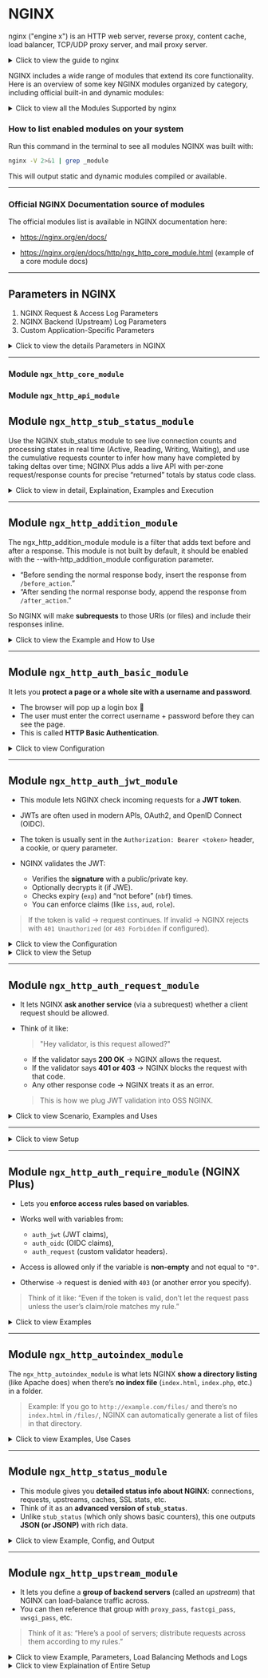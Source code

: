 # NGINX
nginx ("engine x") is an HTTP web server, reverse proxy, content cache, load balancer, TCP/UDP proxy server, and mail proxy server.

<details>
    <summary>Click to view the guide to nginx</summary>

# Beginner’s Guide to nginx

This guide provides a basic introduction to **nginx** and describes simple tasks that can be performed with it. It is assumed that nginx is already installed on the system. If it is not, see the [Installing nginx](https://nginx.org/en/docs/install.html) page.

This guide covers:

* Starting, stopping, and reloading nginx
* Understanding the configuration file’s structure
* Serving static content
* Configuring nginx as a proxy server
* Connecting nginx with a FastCGI application

---

## Master and Worker Processes

nginx has **one master process** and several **worker processes**.

* **Master process**:

  * Reads and evaluates configuration
  * Maintains worker processes

* **Worker processes**:

  * Handle actual request processing
  * Use an **event-based model** with OS-dependent mechanisms for efficiency

The number of worker processes is defined in the configuration file using the [`worker_processes`](https://nginx.org/en/docs/ngx_core_module.html#worker_processes) directive. This can either be a fixed number or automatically adjusted to the number of available CPU cores.

---

## Configuration File

The way nginx and its modules behave is determined by the **configuration file**.

* Default name: `nginx.conf`
* Common locations:

  * `/usr/local/nginx/conf`
  * `/etc/nginx`
  * `/usr/local/etc/nginx`

---

## Starting, Stopping, and Reloading Configuration

To start nginx, run the executable:

```bash
nginx
```

Once started, it can be controlled using the **-s** parameter:

```bash
nginx -s signal
```

### Supported signals:

* **stop** — fast shutdown
* **quit** — graceful shutdown
* **reload** — reload configuration
* **reopen** — reopen log files

For example, to gracefully stop nginx:

```bash
nginx -s quit
```

To reload configuration after changes:

```bash
nginx -s reload
```

### Sending signals using `kill`

You can also control nginx processes with standard Unix tools:

```bash
kill -s QUIT <master_process_id>
```

The **PID** of the master process is stored in:

* `/usr/local/nginx/logs/nginx.pid`
* `/var/run/nginx.pid`

To list running nginx processes:

```bash
ps -ax | grep nginx
```

For more, see [Controlling nginx](https://nginx.org/en/docs/control.html).

---

## Configuration File’s Structure

nginx consists of **modules** controlled by **directives**.

* **Simple directives**:

  * Name + parameters, end with `;`
* **Block directives**:

  * Same as simple directives, but with `{ ... }` containing additional instructions

Some block directives can contain other directives — these are called **contexts**. Examples:

* `events`
* `http`
* `server`
* `location`

Directives outside of any context belong to the **main context**.

* `events` and `http` → in main context
* `server` → in `http` context
* `location` → in `server` context

Anything after `#` is a **comment**.

---

## Serving Static Content

Serving static files (HTML, images, etc.) is a core function of nginx.

Example:

* `/data/www` → HTML files
* `/data/images` → image files

Create directories:

```bash
mkdir -p /data/www /data/images
echo "Hello from nginx" > /data/www/index.html
```

### Server configuration:

```nginx
server {
    location / {
        root /data/www;
    }

    location /images/ {
        root /data;
    }
}
```

* Requests starting with `/images/` → `/data/images`
* Other requests → `/data/www`

Example:

* `http://localhost/images/example.png` → `/data/images/example.png`
* `http://localhost/page.html` → `/data/www/page.html`

Apply changes:

```bash
nginx -s reload
```

Logs are in:

* `/usr/local/nginx/logs/access.log`
* `/usr/local/nginx/logs/error.log`
* or `/var/log/nginx`

---

## Setting Up a Simple Proxy Server

nginx can act as a **proxy server** — forwarding requests to other servers.

### Step 1: Define proxied server

```nginx
server {
    listen 8080;
    root /data/up1;

    location / {
    }
}
```

* Listens on port **8080**
* Serves files from `/data/up1`

### Step 2: Configure proxy server

```nginx
server {
    location / {
        proxy_pass http://localhost:8080;
    }

    location ~ \.(gif|jpg|png)$ {
        root /data/images;
    }
}
```

* Requests for `.gif`, `.jpg`, `.png` → served locally
* All other requests → forwarded to proxied server on `localhost:8080`

---

## Setting Up FastCGI Proxying

nginx can also pass requests to **FastCGI servers** (e.g., PHP).

### Example configuration:

```nginx
server {
    location / {
        fastcgi_pass  localhost:9000;
        fastcgi_param SCRIPT_FILENAME $document_root$fastcgi_script_name;
        fastcgi_param QUERY_STRING    $query_string;
    }

    location ~ \.(gif|jpg|png)$ {
        root /data/images;
    }
}
```

* Requests → FastCGI server on **localhost:9000**
* `SCRIPT_FILENAME` → determines script file
* `QUERY_STRING` → passes request parameters
* Static images (`gif/jpg/png`) → served locally

---
    
</details>

NGINX includes a wide range of modules that extend its core functionality. Here is an overview of some key NGINX modules organized by category, including official built-in and dynamic modules:

<details>
    <summary>Click to view all the Modules Supported by nginx</summary>

### Core NGINX HTTP Modules (examples)

| Module Name                   | Description                                      |
|------------------------------|------------------------------------------------|
| ngx_http_core_module         | Core HTTP module, essential for basic processing|
| ngx_http_log_module          | Handles logging of HTTP requests and responses  |
| ngx_http_stub_status_module  | Provides basic live status info for NGINX       |
| ngx_http_access_module       | Controls client access rules                      |
| ngx_http_auth_basic_module   | HTTP Basic Authentication support                |
| ngx_http_limit_conn_module   | Limits number of simultaneous connections        |
| ngx_http_limit_req_module    | Request rate limiting                             |
| ngx_http_rewrite_module      | Supports URL rewriting and redirects             |
| ngx_http_ssl_module          | SSL/TLS support for HTTP                          |
| ngx_http_gzip_module         | Gzip compression                                  |
| ngx_http_proxy_module        | Proxying HTTP requests to backend servers        |
| ngx_http_fastcgi_module      | FastCGI support for PHP and other apps           |
| ngx_http_geoip_module        | GeoIP-based IP location functions                 |
| ngx_http_headers_module      | Manipulates HTTP headers                          |

***

### Mail modules (SMTP, IMAP, POP3)

| Module Name                 | Description                                      |
|----------------------------|------------------------------------------------|
| ngx_mail_core_module       | Core mail streaming module                       |
| ngx_mail_ssl_module        | SSL/TLS support for mail protocols               |
| ngx_mail_auth_http_module  | HTTP-based mail authentication                    |
| ngx_mail_proxy_module      | Mail proxy functionality                          |

***

### Stream (TCP/UDP) Modules

| Module Name            | Description                                        |
|-----------------------|--------------------------------------------------|
| ngx_stream_core_module | Core stream module for TCP/UDP proxying           |
| ngx_stream_ssl_module  | SSL/TLS support in stream module                   |
| ngx_stream_limit_conn_module | Limits connections for stream                      |

***

### Popular Dynamic/Third-party Modules (examples)

| Module Name              | Description                                            |
|--------------------------|--------------------------------------------------------|
| ngx_http_lua_module      | Lua scripting inside NGINX                              |
| ngx_http_perl_module     | Perl scripting                                          |
| ngx_http_js_module       | JavaScript scripting (njs)                             |
| ngx_http_image_filter_module | Image processing                                        |
| ngx_http_geoip2_module   | IP Geolocation support using GeoIP2                    |
| ngx_http_brotli_filter_module | Brotli compression                                     |
| ngx_http_waf_module      | Web Application Firewall (security)                    |
| ngx_http_auth_jwt_module | JWT authentication                                     |
| ngx_http_vts_module      | Virtual host traffic status                             |
| ngx_http_redis_module    | Redis integration                                      |
| ngx_http_pagespeed_module| Google PageSpeed optimizations                          |

***

</details>

### How to list enabled modules on your system

Run this command in the terminal to see all modules NGINX was built with:

```bash
nginx -V 2>&1 | grep _module
```

This will output static and dynamic modules compiled or available.

***

### Official NGINX Documentation source of modules

The official modules list is available in NGINX documentation here:

- https://nginx.org/en/docs/

- https://nginx.org/en/docs/http/ngx_http_core_module.html (example of a core module docs)

***

## Parameters in NGINX
1. NGINX Request & Access Log Parameters
2. NGINX Backend (Upstream) Log Parameters
3. Custom Application-Specific Parameters

<details>
    <summary>Click to view the details Parameters in NGINX</summary>

### 1. **NGINX Request & Access Log Parameters**

These are **client-side and request-related values** directly handled by NGINX.
> What the client does + how NGINX sees it.

| Parameter                 | Explanation                                                            | Example Value                  |
| ------------------------- | ---------------------------------------------------------------------- | ------------------------------ |
| `$remote_addr`            | IP address of the client making the request                            | `192.168.1.1`                  |
| `$remote_user`            | Authenticated username if provided, else `-`                           | `john_doe` or `-`              |
| `$time_local`             | Local server time when request was received                            | `[12/Sep/2025:12:00:01 +0530]` |
| `$request`                | Full HTTP request line (method, URI, protocol)                         | `"GET /index.html HTTP/1.1"`   |
| `$request_method`         | HTTP method used                                                       | `GET`, `POST`                  |
| `$request_uri`            | Requested URI including query string                                   | `/api/v1/users?id=42`          |
| `$status`                 | HTTP response status code sent back to client                          | `200`, `404`                   |
| `$request_length`         | Size in bytes of the HTTP request from client                          | `564`                          |
| `$body_bytes_sent`        | Bytes sent in the response **body only** (not headers)                 | `1024`                         |
| `$bytes_sent`             | Total bytes sent (headers + body)                                      | `1120`                         |
| `$http_referer`           | Referrer URL showing where request came from                           | `"http://example.com/start"`   |
| `$http_user_agent`        | User agent string (browser, bot, CLI tool, etc.)                       | `"Mozilla/5.0..."`             |
| `$http_x_forwarded_for`   | Original client IP if behind a proxy/load balancer                     | `203.0.113.42`                 |
| `$server_name`            | Hostname of the NGINX server processing the request                    | `example.com`                  |
| `$scheme`                 | Protocol scheme used                                                   | `http` or `https`              |
| `$ssl_protocol`           | SSL/TLS version if HTTPS                                               | `TLSv1.3`                      |
| `$ssl_cipher`             | SSL cipher suite used for encryption                                   | `ECDHE-RSA-AES128-GCM-SHA256`  |
| `$request_time`           | Total time (seconds) NGINX took to process the request                 | `0.123`                        |
| `$request_id`             | Unique request identifier (helps with tracing requests across systems) | `abc123xyz`                    |
| `$sent_http_x_request_id` | Request ID passed back to client in `X-Request-Id` header              | `d4998d2e-...`                 |

---

## 2. **NGINX Backend (Upstream) Log Parameters**

> These capture how NGINX interacts with **backend servers** (API, app server, etc.).
> What happens when NGINX calls your backend

| Parameter                 | Explanation                                                         | Example Value         |
| ------------------------- | ------------------------------------------------------------------- | --------------------- |
| `$upstream_addr`          | Address of backend server handling request                          | `192.168.100.10:8000` |
| `$upstream_status`        | HTTP status returned by backend                                     | `200`, `502`          |
| `$upstream_response_time` | Time backend took to respond (seconds)                              | `0.053`               |
| `$upstream_connect_time`  | Time taken to open TCP connection to backend                        | `0.002`               |
| `$upstream_header_time`   | Time until first byte of headers received from backend              | `0.045`               |
| `$proxy_host`             | Hostname of the backend/proxy server                                | `api-backend1.local`  |
| `$proxy_port`             | Port used to connect to backend                                     | `8080`                |
| `$upstream_cache_status`  | Cache result when using NGINX cache (`HIT`, `MISS`, `BYPASS`, etc.) | `MISS`                |

---

### 3. **Custom Application-Specific Parameters**

These come from **headers set by your backend application** to measure internal timings (e.g., DB, analysis).
> What your backend reports back for deeper app insights.

| Parameter                      | Explanation                                             | Example Value |
| ------------------------------ | ------------------------------------------------------- | ------------- |
| `$upstream_http_db_read_time`  | Time backend spent **reading from DB**                  | `0.012`       |
| `$upstream_http_db_write_time` | Time backend spent **writing to DB**                    | `0.008`       |
| `$upstream_http_analysis_time` | Time backend spent on **business logic/analysis**       | `0.015`       |
| `$upstream_http_other_time`    | Time spent on **other backend tasks** not covered above | `0.010`       |

</details>

---
### Module `ngx_http_core_module`
### Module `ngx_http_api_module`

## Module `ngx_http_stub_status_module`

Use the NGINX stub_status module to see live connection counts and processing states in real time (Active, Reading, Writing, Waiting), and use the cumulative requests counter to infer how many have completed by taking deltas over time; NGINX Plus adds a live API with per‑zone request/response counts for precise “returned” totals by status code class.

<details>
    <summary>Click to view in detail, Explaination, Examples and Execution</summary>

### What to use
- Open source: stub_status exposes basic live metrics: Active connections, accepts, handled, requests, Reading, Writing, Waiting, plus embedded variables for these values.
- NGINX Plus: Live Activity Monitoring (dashboard and REST API) exposes detailed request and response counts, including responses by status class and per upstream/server zone, ideal for “how many returned” in real time.

### Key metrics explained
- Active connections: current live client connections, including idle keep‑alive (Waiting).
- Reading: connections where NGINX is reading the request header; Writing: connections where NGINX is sending the response; Waiting: idle keep‑alive connections awaiting a new request.
- requests (counter): total client requests since start; “returned” can be approximated as the increase in this counter over an interval minus any currently in‑flight requests, while NGINX Plus exposes explicit response counts by status class.

### Quick formulas
- In‑process now ≈ Reading + Writing, since these represent requests currently being received or responded to.
- Live connections now = Active connections, noting this includes Waiting (idle keep‑alive) as well as Reading and Writing.
- Completed/returned over interval $$ \Delta t $$ ≈ $$ \Delta\text{requests} $$, i.e., requests(t2) − requests(t1), with NGINX Plus offering direct response counters by class for precision.

### Stub_status parameters and variables
| Parameter/Variable | Explanation | Example |
|---|---|---|
| Active connections | Current number of live client connections, including Waiting (idle keep‑alive)  | 291  |
| accepts | Total number of accepted client connections since start (cumulative)  | 16630948  |
| handled | Total number of handled connections; typically equals accepts unless limits were hit  | 16630948  |
| requests | Total client requests processed since start (cumulative)  | 31070465  |
| Reading | Connections where NGINX is reading the request header (in‑flight)  | 6  |
| Writing | Connections where NGINX is writing the response (in‑flight)  | 179  |
| Waiting | Idle keep‑alive connections waiting for a request  | 106  |
| $connections_active | Embedded variable equal to “Active connections”  | 291  |
| $connections_reading | Embedded variable equal to “Reading”  | 6  |
| $connections_writing | Embedded variable equal to “Writing”  | 179  |
| $connections_waiting | Embedded variable equal to “Waiting”  | 106  |

### How to enable live view (open source)
- Add a protected location and enable stub_status, then reload NGINX, which exposes the counters above as a simple text page.
- A minimal example uses “location = /basic_status { stub_status; }”, producing output like “Active connections: 291 … Reading: 6 Writing: 179 Waiting: 106” for quick at‑a‑glance monitoring.

```nginx
location = /basic_status {
    stub_status;
    allow 127.0.0.1;  # restrict as needed
    deny all;
}
```

This produces the canonical stub_status output with Active/accepts/handled/requests/Reading/Writing/Waiting fields for live inspection and scraping by monitors that understand the format.

### How to get exact “returned” counts
- With stub_status, track “requests” as a counter and compute deltas per collection interval to approximate “requests returned,” subtracting in‑flight if needed using Reading + Writing for momentary in‑process counts.
- With NGINX Plus, use the REST API (for example, /api/<version>/http/server_zones and /api/<version>/connections) to obtain precise live request and response counters, including responses by status class, suitable for dashboards and SLOs.

### Live examples of using the **NGINX stub_status module** including configuration snippets and the output log format it produces.

### Example 1: Minimal stub_status configuration

```nginx
server {
    listen 80;
    
    location = /nginx_status {
        stub_status;        # Enables stub_status module
        allow 127.0.0.1;    # Allow localhost access only for security
        deny all;           # Deny all other IPs
    }
}
```

***

### Accessing the stub_status page

Run this command on the server or from allowed hosts:

```bash
curl http://127.0.0.1/nginx_status
```

***

### Example stub_status output

```
Active connections: 291 
server accepts handled requests
16630948 16630948 31070465
Reading: 6 Writing: 179 Waiting: 106
```

***

### Explanation of output fields:

| Field              | Description                                                                                   |
|--------------------|-----------------------------------------------------------------------------------------------|
| Active connections  | Current total active client connections including those waiting for requests (keep-alive)     |
| accepts            | Total number of accepted client TCP connections since server start                            |
| handled            | Total number of successfully handled connections (usually equals accepts)                    |
| requests           | Total number of HTTP requests processed since server start                                  |
| Reading            | Number of connections actively reading client request headers                               |
| Writing            | Number of connections actively writing responses to clients                                |
| Waiting            | Number of idle keep-alive connections waiting for new requests                             |

***

### Example 2: Adding stub_status to existing site

```nginx
location = /status {
    stub_status on;
    access_log off;             # Disable logging for status requests
    allow 192.168.1.0/24;       # Allow trusted subnet
    deny all;                   # Deny others
}
```

Curling this endpoint would show the same above status metrics.

***

### Embedded Variables (can be used in log_format)

- `$connections_active` — same as Active connections
- `$connections_reading` — same as Reading value
- `$connections_writing` — same as Writing value
- `$connections_waiting` — same as Waiting value

These variables enable inclusion of live connection stats in logs or custom dashboards.

To embed the stub_status **embedded variables** like `$connections_active`, `$connections_reading`, `$connections_writing`, and `$connections_waiting` into an NGINX configuration (e.g., for logs or monitoring), here are clear examples:

***

### Example 1: Embedding in custom access log format

```nginx
http {
    log_format connection_status '$remote_addr - $remote_user [$time_local] '
                                 '"$request" $status $body_bytes_sent '
                                 'active=$connections_active reading=$connections_reading '
                                 'writing=$connections_writing waiting=$connections_waiting '
                                 'request_time=$request_time';

    access_log /var/log/nginx/access.log connection_status;

    server {
        listen 80;
        ...
    }
}
```

This creates log entries that include live connection counts showing how many connections are active, reading request headers, writing response bodies, and waiting idle.

***

### Example log entry output with embedded connection variables

```
192.168.1.100 - - [12/Sep/2025:13:10:00 +0530] "GET /index.html HTTP/1.1" 200 1024 active=267 reading=5 writing=180 waiting=82 request_time=0.123
```

***

### Example 2: Using these variables in a status endpoint custom log

```nginx
server {
    listen 80;

    location = /status_log {
        stub_status on;
        access_log /var/log/nginx/status.log connection_status;
        allow 127.0.0.1;
        deny all;
    }
}
```

- Variables `$connections_active`, `$connections_reading`, `$connections_writing`, `$connections_waiting` can be used like any other NGINX variables in `log_format`.
- Define a `log_format` using these variables alongside other request info.
- Reference that format in `access_log` directive inside `http` or `server` context.
- The values reflect real-time states of connections when the log entry is made.
- This setup is useful for integrating live connection info directly into access or custom logs for monitoring and troubleshooting.

#### Summary
The `ngx_http_stub_status_module` is a simple yet powerful tool for live monitoring of the NGINX server status. It exposes:

- Total active connections
- Total accepted, handled, and processed requests
- Breakdown of connections currently reading requests, writing responses, and waiting idly
- This status info helps operators understand current load, diagnose issues, and tune performance.

</details>

---

## Module `ngx_http_addition_module`
The ngx_http_addition_module module is a filter that adds text before and after a response. This module is not built by default, it should be enabled with the --with-http_addition_module configuration parameter.

* “Before sending the normal response body, insert the response from `/before_action`.”
* “After sending the normal response body, append the response from `/after_action`.”

So NGINX will make **subrequests** to those URIs (or files) and include their responses inline.

<details>
    <summary>Click to view the Example and How to Use</summary>

### Example Configuration

```nginx
location / {
    add_before_body /before_action;
    add_after_body  /after_action;
    root /usr/share/nginx/html;
}

location /before_action {
    return 200 ">>> This is added before main response\n";
}

location /after_action {
    return 200 "\n>>> This is added after main response";
}
```

---

### Example Request/Response

#### Request

```bash
curl http://localhost/index.html
```

#### Normal `index.html` (if served directly)

```
<html>
<body>
Main page content here
</body>
</html>
```

#### With `ngx_http_addition_module` enabled

```
>>> This is added before main response

<html>
<body>
Main page content here
</body>
</html>

>>> This is added after main response
```

---

### How it can be useful

* **Injecting banners, notices, or disclaimers** before/after responses without editing the backend app.

  * Example: “System under maintenance” warning at the top of every page.
* **Debugging** → you can add debug text before or after body responses.
* **Wrapping third-party content** → if you proxy to another backend but want to prepend/append content.
* **Adding footers/headers in HTML APIs** (though for JSON APIs it’s generally not useful, because it breaks strict JSON).

---

### Limitations

* It only works for responses with a body (`text/html`, etc.), not for `HEAD` requests or responses with `Content-Length: 0`.
* It does **not** parse or understand HTML/JSON — it just blindly appends text.
* If you use it with APIs (JSON/XML), it will usually break clients unless they’re designed to handle extra text.
* **Best suited for HTML responses** where you want to inject banners, notices, or wrappers at the NGINX level.

<details>
    <summary>Real Life Scenario</summary>

### Scenario

You want to show a **“Maintenance Notice”** on top of every web page **without touching your Laravel/Swoole app**.

---

### NGINX Config Example

```nginx
server {
    listen 80;
    server_name myapp.local;

    root /var/www/html/public;

    # Main application
    location / {
        add_before_body /maintenance_notice;
        add_after_body  /footer_notice;
        try_files $uri $uri/ /index.php?$query_string;
    }

    # Maintenance banner (prepended to all responses)
    location /maintenance_notice {
        default_type text/html;
        return 200 "<div style='background:red;color:white;padding:10px;text-align:center;'>
                      🚧 Maintenance ongoing: some features may be unavailable 🚧
                    </div>";
    }

    # Footer banner (appended to all responses)
    location /footer_notice {
        default_type text/html;
        return 200 "<div style='background:#333;color:#ccc;padding:10px;text-align:center;'>
                      © 2025 My Company – All Rights Reserved
                    </div>";
    }
}
```

---

### What Happens

#### Original App Response (`/`)

```html
<html>
<body>
<h1>Welcome to My App</h1>
<p>Main content goes here.</p>
</body>
</html>
```

#### Modified Response with `ngx_http_addition_module`

```html
<div style='background:red;color:white;padding:10px;text-align:center;'>
  🚧 Maintenance ongoing: some features may be unavailable 🚧
</div>

<html>
<body>
<h1>Welcome to My App</h1>
<p>Main content goes here.</p>
</body>
</html>

<div style='background:#333;color:#ccc;padding:10px;text-align:center;'>
  © 2025 My Company – All Rights Reserved
</div>
```

---

### Why It’s Useful

* **Zero code changes** in your app.
* Can be **enabled/disabled quickly** at the NGINX layer.
* Works for **all requests** (HTML responses).
* Great for banners, warnings, or compliance notices.

---

### Limitations

* Don’t use for **JSON APIs** → extra HTML will break clients.
* Subrequests (`/maintenance_notice`, `/footer_notice`) are full NGINX requests → avoid making them heavy.
* Best suited for **HTML websites**, not REST/GraphQL APIs.
* This gives you a fast, reversible way to **inject messages** into every page served by NGINX.
   
</details>

</details>

---

## Module `ngx_http_auth_basic_module`
It lets you **protect a page or a whole site with a username and password**.

* The browser will pop up a login box 🪪
* The user must enter the correct username + password before they can see the page.
* This is called **HTTP Basic Authentication**.

<details>
    <summary>Click to view Configuration </summary>

## Example Configuration

```nginx
location / {
    auth_basic "closed site";
    auth_basic_user_file conf/htpasswd;
}
```

* `auth_basic "closed site";` → Enables the login prompt.

  * `"closed site"` is the *realm* → it’s just the message that shows in the login popup.
* `auth_basic_user_file conf/htpasswd;` → The file where valid usernames and passwords are stored.

---

## Example of the password file (`conf/htpasswd`)

```
# comment line
alice:$apr1$ajf92sl.$X9ZcL8zj1fP0J8hiUZkS/
bob:$apr1$98fh29s.$kZpTjUq2IefB3R5hNQkty0
```

* `alice` and `bob` are usernames.
* The long string is the encrypted password.
* This file can be created with tools like:

  * `htpasswd` (from Apache utils)
  * `openssl passwd -apr1`

---

## How it looks to the user

1. User opens `http://example.com/`.
2. Browser shows a popup:

   ```
   Authentication Required
   Username: [   ]
   Password: [   ]
   ```
3. If user enters `alice` + correct password → access granted.
4. If wrong → NGINX returns `401 Unauthorized`.

---

## When it’s useful

* Protecting **admin panels** or **test environments**.
* Quickly securing a site without adding login logic in the app.
* Restricting **internal dashboards** (like `/nginx_status`).
* Adding an extra layer of protection before exposing something sensitive.

---

## Security Notes

* Passwords are **hashed** in the `htpasswd` file (not plain text).
* Avoid using SHA-1 (`SHA`, `SSHA`) because it’s weak. Use **MD5 (`apr1`)** or **bcrypt (via Apache htpasswd with `-B`)**.
* Use HTTPS when enabling basic auth, otherwise credentials are sent as plain text over the network.

> _In short:_
> `ngx_http_auth_basic_module` = **simple password gate** you can put in front of any location in NGINX.

<details>
    <summary>Click to view the configuration</summary>

## Configuration
### Step 1. Create a password file

On your server, run:

```bash
sudo sh -c "echo -n 'admin:' >> /etc/nginx/.htpasswd"
sudo sh -c "openssl passwd -apr1 'StrongPassword123' >> /etc/nginx/.htpasswd"
```

This creates a user `admin` with password `StrongPassword123`.
File: `/etc/nginx/.htpasswd`

---

### Step 2. Update NGINX config

In your `server {}` block:

```nginx
location /nginx_status {
    stub_status;

    # Step 1: Restrict by IP
    allow 127.0.0.1;       # localhost
    allow 192.168.1.100;   # your office IP (example)
    deny all;              # everyone else denied

    # Step 2: Require Basic Auth
    auth_basic "Restricted Area";
    auth_basic_user_file /etc/nginx/.htpasswd;

    # Optional: log hits
    access_log /var/log/nginx/access.log main;
}
```

---

### How it works

1. If someone from an unauthorized IP tries → they get **403 Forbidden**.
2. If someone from an allowed IP tries:

   * They see a **username/password popup**.
   * Must enter `admin / StrongPassword123`.
   * If correct → NGINX shows the stub\_status page.
3. Access attempts are logged in `/var/log/nginx/access.log`.

---

### Example Flow

#### Correct client (127.0.0.1)

```bash
curl -u admin:StrongPassword123 http://127.0.0.1/nginx_status
```

Output:

```
Active connections: 3
server accepts handled requests
 1042 1042 1094
Reading: 0 Writing: 1 Waiting: 2
```

### Wrong password

```bash
curl -u admin:wrong http://127.0.0.1/nginx_status
```

Output:

```
401 Authorization Required
```

### Unauthorized IP

```bash
curl http://203.0.113.50/nginx_status
```

Output:

```
403 Forbidden
```

---

> This way `/nginx_status` is protected by **two layers**:

* **IP filtering** (only trusted networks allowed)
* **Basic auth** (username/password gate)
    
</details>

<details>
    <summary>Supported Password Types</summary>

## Supported password types
### Password file basics

* The file (`htpasswd`) holds usernames and passwords.
* Each line looks like:

  ```
  username:encrypted_password[:comment]
  ```
* NGINX checks the password the user enters against the encrypted value in the file.

---

### Supported password types

1. **crypt() function (traditional UNIX crypt)**

   * Oldest method.
   * Example entry:

     ```
     alice:SaQYwJz6hG0wQ
     ```
   * Generated using:

     ```bash
     openssl passwd mypassword
     ```
   * Not recommended today (weak).

---

2. **Apache MD5 (`apr1`)**

   * Safer than plain `crypt`.
   * Example entry:

     ```
     bob:$apr1$1d9a7dC2$7DXMcKbnY4Qo1r4CuYxvL.
     ```
   * Generated using:

     ```bash
     htpasswd -m /etc/nginx/.htpasswd bob
     # or
     openssl passwd -apr1 "mypassword"
     ```
   *  Commonly used and supported.

3. **RFC 2307 style → `{scheme}data`**

   * Format: `{SCHEME}encoded_password`
   * Schemes supported in NGINX:

     * **PLAIN** → `{PLAIN}mypassword` (⚠️ never use, password is cleartext).
     * **SHA** → `{SHA}base64_of_sha1(password)` (⚠️ unsafe, unsalted SHA-1).
     * **SSHA** → `{SSHA}base64_of_sha1(password+salt)` (slightly better, used in LDAP/Dovecot).

   Example (SHA-1 hashed):

   ```
   carol:{SHA}W6ph5Mm5Pz8GgiULbPgzG37mj9g=
   ```

---

### Security Notes

* **Best today:**

  * Use **MD5-apr1 (`-m`)** or **bcrypt (`-B`)** if your `htpasswd` tool supports it.
  * Example bcrypt entry:

    ```
    david:$2y$05$zA5O4/Ph3EZ/CMECnM8Xe.3tC8zJ5o4kOt/yHcSvTj5R3AN/uzqZW
    ```
* **Avoid:**

  * PLAIN (obvious reasons)
  * SHA (unsalted SHA-1, easily cracked with rainbow tables)

---

> So in simple terms:

* You can use `htpasswd` or `openssl passwd` to create these entries.
* NGINX supports **crypt, apr1-MD5, SHA/SSHA, and RFC 2307-style formats**.
* For modern security, stick with **apr1-MD5** or **bcrypt**.
    
</details>

</details>

---

## Module `ngx_http_auth_jwt_module`
* This module lets NGINX check incoming requests for a **JWT token**.
* JWTs are often used in modern APIs, OAuth2, and OpenID Connect (OIDC).
* The token is usually sent in the `Authorization: Bearer <token>` header, a cookie, or query parameter.
* NGINX validates the JWT:

  * Verifies the **signature** with a public/private key.
  * Optionally decrypts it (if JWE).
  * Checks expiry (`exp`) and “not before” (`nbf`) times.
  * You can enforce claims (like `iss`, `aud`, `role`).

> If the token is valid → request continues.
> If invalid → NGINX rejects with `401 Unauthorized` (or `403 Forbidden` if configured).

<details>
    <summary>Click to view the Configuration</summary>

### Example configuration

```nginx
server {
    listen 80;

    location /api/ {
        auth_jwt "Secure API";                     # Realm name
        auth_jwt_key_file /etc/nginx/jwt-keys.json; # Public keys in JWKS format

        # Example: enforce a claim
        auth_jwt_claim_set $email email;
        auth_jwt_require $email;   # only allow if JWT has an "email" claim
    }
}
```

* Now if a request comes without a **valid JWT**, NGINX returns `401 Unauthorized`.
* If JWT is valid, request passes through to your backend.

---

### Supported Algorithms

This module is pretty complete (but only with **NGINX Plus**, not OSS):

* **JWS (signed tokens):**

  * HMAC (HS256, HS384, HS512)
  * RSA (RS256, RS384, RS512)
  * ECDSA (ES256, ES384, ES512)
  * EdDSA (Ed25519, Ed448)
  * Probabilistic RSA (PS256, PS384, PS512)
* **JWE (encrypted tokens):**

  * AES-CBC + HMAC, AES-GCM, AES Key Wrap, RSA-OAEP, direct mode.
* **Nested JWTs**: signed first, then encrypted.

---

### Real-world use cases

* **API Gateway / Reverse Proxy**: NGINX checks the token *before* it hits your app.
* **OIDC / OAuth2 integration**: Validate tokens issued by Keycloak, Okta, Auth0, etc.
* **Microservices**: Each request carries a JWT → NGINX enforces validity at the edge.
* **Zero Trust setups**: Combine with IP restriction (`ngx_http_access_module`) or Basic Auth.

---

### How it differs from `auth_basic`

* `auth_basic` → static username/password from a file (`htpasswd`).
* `auth_jwt` → dynamic tokens signed by an Identity Provider (IdP).

  * More secure for APIs.
  * Supports role-based access (`claims`).
  * Works with modern OAuth2/OpenID systems.

---

### Why it’s commercial (NGINX Plus only)

* JWT validation requires parsing, crypto verification, possibly decryption.
* That’s more advanced than OSS NGINX modules.
* That’s why **`ngx_http_auth_jwt_module` is only in NGINX Plus**, not free OSS NGINX.

---

> In simple words:
* **`auth_basic`** = “password gate” (static).
* **`auth_jwt`** = “token gate” (dynamic, for modern APIs).

</details>

<details>
    <summary>Click to view the Setup</summary>

### Goal

We want to protect `/api/*` routes behind **JWT authentication** using OSS NGINX.
Since OSS NGINX doesn’t support JWT directly, we’ll use:

* **NGINX `auth_request`** → asks a helper service if a token is valid.
* **Validator service** → checks the JWT (signature, expiry, claims).
* **Backend app** → only gets the request if token is valid.

---

### Step 1. Install tools

* NGINX OSS installed (e.g. `apt install nginx` or `yum install nginx`).
* Python (for our simple JWT validator demo).

  ```bash
  pip install flask pyjwt
  ```

---

### Step 2. Create JWT Validator Service

Make a small Python script `validator.py`:

```python
from flask import Flask, request, jsonify
import jwt, datetime

app = Flask(__name__)
SECRET = "mysecret"  # same secret used when creating JWTs

@app.route("/validate", methods=["GET"])
def validate():
    auth_header = request.headers.get("Authorization")
    if not auth_header or not auth_header.startswith("Bearer "):
        return jsonify({"error": "Missing token"}), 401

    token = auth_header.split(" ")[1]

    try:
        payload = jwt.decode(token, SECRET, algorithms=["HS256"])
        return jsonify({"ok": True, "user": payload.get("sub")}), 200
    except jwt.ExpiredSignatureError:
        return jsonify({"error": "Token expired"}), 401
    except jwt.InvalidTokenError:
        return jsonify({"error": "Invalid token"}), 401

if __name__ == "__main__":
    app.run(port=9000)
```

Run it:

```bash
python validator.py
```

> Now you have a service at `http://127.0.0.1:9000/validate` that says if a JWT is good or bad.

---

#### Step 3. Configure NGINX

Edit `/etc/nginx/conf.d/jwt.conf`:

```nginx
server {
    listen 80;

    # Protect all /api routes
    location /api/ {
        auth_request /jwt-auth;          # check token first
        proxy_pass http://127.0.0.1:8080; # your backend app
    }

    # Internal location to validate token
    location = /jwt-auth {
        internal;
        proxy_pass http://127.0.0.1:9000/validate;  # validator service
        proxy_set_header Authorization $http_authorization;
        proxy_pass_request_body off;
        proxy_set_header Content-Length "";
    }

    # Handle failed auth (401/403)
    error_page 401 = @error401;
    location @error401 {
        return 401 '{"error":"Invalid or expired token"}';
        add_header Content-Type application/json;
    }
}
```

Reload NGINX:

```bash
sudo nginx -t
sudo systemctl reload nginx
```

---

### Step 4. Generate a JWT for testing

Make a Python script `make_token.py`:

```python
import jwt, datetime

SECRET = "mysecret"
payload = {
    "sub": "user123",
    "role": "admin",
    "exp": datetime.datetime.utcnow() + datetime.timedelta(minutes=5) # expires in 5 minutes
}

token = jwt.encode(payload, SECRET, algorithm="HS256")
print(token)
```

Run it:

```bash
python make_token.py
```

Copy the printed token.

---

### Step 5. Test the Setup

1. **Valid Token**

```bash
curl -H "Authorization: Bearer <PASTE_TOKEN>" http://localhost/api/test
```

* NGINX calls validator → validator says token is OK → NGINX forwards to your backend app (port 8080).

2. **No Token**

```bash
curl http://localhost/api/test
```

Response:

```json
{"error":"Invalid or expired token"}
```

3. **Expired/Invalid Token**

```bash
curl -H "Authorization: Bearer BADTOKEN" http://localhost/api/test
```

Response:

```json
{"error":"Invalid or expired token"}
```

---

### Step 6. Where new tokens come from

> NGINX **does not** create tokens.

* Your **app (Laravel, Flask, etc.)** must provide a `/auth/login` endpoint.
* That endpoint issues a JWT after username/password login.
* Clients store the token and send it in every request.
* If token expires, client must call `/auth/refresh` or `/auth/login` again.

---

### Summary

1. **NGINX** → gatekeeper. Uses `auth_request` to check JWTs.
2. **Validator service** → checks if JWT is valid.
3. **Backend app** → only gets traffic if JWT is valid.
4. **NGINX never creates tokens** → your app or IdP must issue them.

</details>

---

## Module `ngx_http_auth_request_module`
* It lets NGINX **ask another service** (via a subrequest) whether a client request should be allowed.
* Think of it like:

  > "Hey validator, is this request allowed?"

  * If the validator says **200 OK** → NGINX allows the request.
  * If the validator says **401 or 403** → NGINX blocks the request with that code.
  * Any other response code → NGINX treats it as an error.

  > This is how we plug JWT validation into OSS NGINX.

<details>
    <summary>Click to view Scenario, Examples and Uses</summary>

### Example from docs

```nginx
location /private/ {
    auth_request /auth;
    proxy_pass http://backend_app;
}

location = /auth {
    proxy_pass http://127.0.0.1:9000/validate;
    proxy_pass_request_body off;
    proxy_set_header Content-Length "";
    proxy_set_header X-Original-URI $request_uri;
}
```

* `/private/` → protected resource.
* `/auth` → subrequest target, forwards to a validator service.
* If validator says 200 → `/private/` request continues.
* If validator says 401/403 → access denied.

---

### Scenario

You have a **Laravel app** running on `http://127.0.0.1:8000/api/hello`.
You only want users with a **valid JWT** to access this endpoint.

So:

* **Client** sends request with `Authorization: Bearer <token>`.
* **NGINX** asks a **validator service**: *“Is this token valid?”*
* **Validator** checks the token:

  * If valid → returns `200 OK`.
  * If invalid/expired → returns `401 Unauthorized`.
* **NGINX**:

  * If validator said 200 → forwards request to Laravel.
  * If validator said 401 → blocks the request.

---

### Useful Directives

#### `auth_request`

* Enables the subrequest check.
* Example:

  ```nginx
  auth_request /auth;
  ```

  → every request to this location will be checked against `/auth`.

#### `auth_request_set`

* Lets you capture values from the validator response headers and use them as NGINX variables.
* Example:

  ```nginx
  auth_request_set $user_id $upstream_http_x_user_id;
  proxy_set_header X-User-ID $user_id;
  ```

  → if the validator includes `X-User-ID: 123` in its response headers, NGINX can forward that to the backend app.

This is powerful: you can pass **user\_id, roles, claims** from the JWT validator into your backend.

---

### Why It’s Useful

* Works with **JWT, OAuth2, API keys, custom logic** → anything your validator service can check.
* Decouples NGINX from application logic.
* You can reuse the validator for multiple apps.
* Can combine with:

  * **`ngx_http_access_module`** (IP restriction)
  * **`ngx_http_auth_basic_module`** (username/password)
  * **satisfy directive** (e.g., allow if *either* IP or JWT is valid).

> So in simple terms:
* `auth_request` = **NGINX asks another service if request is allowed**.
* `auth_request_set` = **grab details from that answer and pass to backend**.

</details>

---

<details>
    <summary>Click to view Setup</summary>

### Step 1. JWT Validator Service

Create a small Python file `validator.py`:

```python
from flask import Flask, request, jsonify
import jwt, datetime

app = Flask(__name__)
SECRET = "mysecret"

@app.route("/validate", methods=["GET"])
def validate():
    auth_header = request.headers.get("Authorization", "")
    if not auth_header.startswith("Bearer "):
        return jsonify({"error": "Missing token"}), 401

    token = auth_header.split(" ")[1]
    try:
        payload = jwt.decode(token, SECRET, algorithms=["HS256"])
        return jsonify({"ok": True}), 200
    except jwt.ExpiredSignatureError:
        return jsonify({"error": "Expired"}), 401
    except jwt.InvalidTokenError:
        return jsonify({"error": "Invalid"}), 401

if __name__ == "__main__":
    app.run(port=9000)
```

Run it:

```bash
pip install flask pyjwt
python validator.py
```

---

### Step 2. NGINX Config

Edit `/etc/nginx/conf.d/jwt.conf`:

```nginx
server {
    listen 80;

    # Protected API
    location /api/ {
        auth_request /jwt-auth;          # ask validator first
        proxy_pass http://127.0.0.1:8000; # your Laravel app
    }

    # Internal location for auth check
    location = /jwt-auth {
        internal;
        proxy_pass http://127.0.0.1:9000/validate;
        proxy_set_header Authorization $http_authorization;

        proxy_pass_request_body off;
        proxy_set_header Content-Length "";
    }

    # Custom error for unauthorized
    error_page 401 = @error401;
    location @error401 {
        return 401 '{"error":"Invalid or expired token"}';
        add_header Content-Type application/json;
    }
}
```

Reload:

```bash
nginx -t && systemctl reload nginx
```

---

### Step 3. Generate a Test JWT

Make `make_token.py`:

```python
import jwt, datetime
SECRET = "mysecret"

payload = {
    "sub": "user123",
    "exp": datetime.datetime.utcnow() + datetime.timedelta(minutes=5)
}
token = jwt.encode(payload, SECRET, algorithm="HS256")
print(token)
```

Run:

```bash
python make_token.py
```

---

### Step 4. Test

1. **Valid token**:

```bash
TOKEN=$(python make_token.py)
curl -H "Authorization: Bearer $TOKEN" http://localhost/api/hello
```

> Goes through to Laravel.

2. **No token**:

```bash
curl http://localhost/api/hello
```

❌ Response:

```json
{"error":"Invalid or expired token"}
```

3. **Expired/invalid token**:

```bash
curl -H "Authorization: Bearer badtoken" http://localhost/api/hello
```

❌ Response:

```json
{"error":"Invalid or expired token"}
```

---

### In Simple Words

* Client knocks on `/api/hello`.
* NGINX whispers to validator: *“Hey, is this token good?”*
* Validator replies:

  * *Yes (200)* → Laravel gets the request.
  * *No (401)* → NGINX stops it.
    
</details>

---

## Module `ngx_http_auth_require_module` (NGINX Plus)
* Lets you **enforce access rules based on variables**.
* Works well with variables from:

  * `auth_jwt` (JWT claims),
  * `auth_oidc` (OIDC claims),
  * `auth_request` (custom validator headers).
* Access is allowed only if the variable is **non-empty** and not equal to `"0"`.
* Otherwise → request is denied with `403` (or another error you specify).

> Think of it like:
> “Even if the token is valid, don’t let the request pass unless the user’s claim/role matches my rule.”

<details>
    <summary>Click to view Examples</summary>

### Example Scenario 1 — Admin-only Dashboard

Your app has `/admin/*` routes. You only want users with `"role": "admin"` in their JWT to access it.

### Config

```nginx
http {
    # Extract role claim from JWT (requires ngx_http_auth_jwt_module)
    auth_jwt          "restricted";
    auth_jwt_key_file conf/keys.json;

    # Map JWT role → allowed flag
    map $jwt_claim_role $is_admin {
        "admin" 1;
    }

    server {
        listen 80;

        location /admin/ {
            # Require admin role
            auth_require $is_admin;
        }

        location / {
            return 200 "Hello, public!\n";
        }
    }
}
```

#### Flow

* JWT decoded → `role=admin` → `$is_admin=1` → request allowed.
* JWT decoded → `role=user` → `$is_admin=0` → NGINX returns `403 Forbidden`.

---

### Example Scenario 2 — Multiple Conditions

Require both:

* role must be `"manager"`,
* department must be `"finance"`.

```nginx
map $jwt_claim_role $is_manager {
    "manager" 1;
}

map $jwt_claim_department $is_finance {
    "finance" 1;
}

server {
    listen 80;

    location /finance-reports/ {
        auth_require $is_manager;
        auth_require $is_finance error=401; # custom error
    }
}
```

* If both match → allow.
* If role fails → `403`.
* If department fails → `401`.

---

### Example Scenario 3 — Combine with `auth_request`

If you don’t use NGINX Plus JWT/OIDC modules, you can still use `auth_request` + `auth_require`.

1. Validator service returns headers:

   ```
   X-Role: admin
   X-Department: finance
   ```

2. NGINX captures them:

   ```nginx
   auth_request_set $user_role $upstream_http_x_role;
   auth_request_set $user_dept $upstream_http_x_department;

   map $user_role $is_admin {
       "admin" 1;
   }

   map $user_dept $is_finance {
       "finance" 1;
   }

   location /admin {
       auth_request /jwt-auth;
       auth_require $is_admin;
   }
   ```

---

### Real-life Use Cases

* **Admin dashboards** → allow only if claim `role=admin`.
* **Premium content** → allow only if claim `plan=premium`.
* **Geo restrictions** → allow only if claim `region=eu`.
* **Multi-factor** → combine rules, e.g., `auth_require $is_verified; auth_require $is_admin;`.

---

> In simple words:
* `auth_jwt`/`auth_oidc` → validates JWT/OIDC and extracts claims.
* `auth_request` → lets an external service decide validity.
* `auth_require` → enforces *fine-grained rules* (like role, plan, department).

</details>

---

## Module `ngx_http_autoindex_module`

The `ngx_http_autoindex_module` is what lets NGINX **show a directory listing** (like Apache does) when there’s **no index file** (`index.html`, `index.php`, etc.) in a folder.

> Example:
> If you go to `http://example.com/files/` and there’s no `index.html` in `/files/`, NGINX can automatically generate a list of files in that directory.

<details>
    <summary>Click to view Examples, Use Cases</summary>

### Example Configuration

```nginx
server {
    listen 80;
    server_name example.com;

    location /files/ {
        root /var/www/html;
        autoindex on;                 # enable directory listing
        autoindex_exact_size off;     # show human-readable sizes
        autoindex_format html;        # directory listing in HTML
        autoindex_localtime on;       # show file times in local timezone
    }
}
```

If `/var/www/html/files/` has files:

```
report.pdf
photo.jpg
backup.zip
```

Visiting `http://example.com/files/` will show a **file browser page** generated by NGINX.

---

### Directives (easy explanation)

#### 1. `autoindex on | off`

* Turns **directory listing** on or off.
* Default: `off`.
* Example:

  ```nginx
  location /downloads/ {
      autoindex on;
  }
  ```

---

#### 2. `autoindex_exact_size on | off`

* **on** → shows exact file size in bytes.
* **off** → shows human-readable (KB, MB, GB).
* Example:

  ```nginx
  autoindex_exact_size off;  # “2.3 MB” instead of “2381123”
  ```

---

#### 3. `autoindex_format html | xml | json | jsonp`

* Choose how the directory listing looks:

  * **html** (default): like a simple webpage with links.
  * **xml**: good for scripts/parsers.
  * **json**: structured file listing for APIs.
  * **jsonp**: like JSON, but wrapped in a callback function (for browsers that don’t support CORS).
* Example:

  ```nginx
  autoindex_format json;
  ```

Result for `/files/` might look like:

```json
[
  {"name":"report.pdf","size":234123,"mtime":"2025-09-13T10:22:00Z"},
  {"name":"photo.jpg","size":129034,"mtime":"2025-09-12T15:12:00Z"}
]
```

---

#### 4. `autoindex_localtime on | off`

* **on** → show file modification times in **server’s local timezone**.
* **off** (default) → show in **UTC**.
* Example:

  ```nginx
  autoindex_localtime on;
  ```

---

### Real-Life Use Cases

1. **File Server**

   * Share documents, images, or videos quickly.
   * Example: `http://example.com/files/` → autoindex shows all files.

2. **Static Backups**

   * Expose a folder of backup `.zip` or `.tar.gz` files for download.

3. **Developer Builds**

   * CI/CD systems dump build artifacts into `/builds/`.
   * Autoindex shows latest build files without writing custom HTML.

4. **API-style file listing**

   * Use `autoindex_format json` to provide a JSON file list for frontend apps.

> In simple words:
* `autoindex` = makes NGINX behave like a **file browser** for directories.
* You can control **size format, time format, and output format** (HTML, JSON, XML).
* Very handy for **file servers, downloads, backups, or APIs**.

</details>

---

## Module `ngx_http_status_module`

* This module gives you **detailed status info about NGINX**: connections, requests, upstreams, caches, SSL stats, etc.
* Think of it as an **advanced version of `stub_status`**.
* Unlike `stub_status` (which only shows basic counters), this one outputs **JSON (or JSONP)** with rich data.

<details>
    <summary>Click to view Example, Config, and Output</summary>

### Example Scenario

Imagine you’re running an API behind NGINX with **2 upstream servers**.
You want to:

* See how many requests each server handled.
* See active connections, response codes, errors.
* Monitor cache usage (if using proxy\_cache).

---

### Example Configuration

```nginx
http {
    ##
    ## 1. Define upstream with "zone" for per-peer stats
    ##
    upstream backend {
        zone http_backend 64k;                 # enables upstream metrics (→ "upstreams" in JSON)
        server backend1.example.com weight=5;
        server backend2.example.com;
    }

    ##
    ## 2. Define cache path with "keys_zone" for cache stats
    ##
    proxy_cache_path /data/nginx/cache_backend keys_zone=cache_backend:10m; 
    # enables cache metrics (→ "caches" in JSON)

    ##
    ## 3. Main server that uses upstream and cache
    ##
    server {
        listen 80;
        server_name api.example.com;

        location / {
            proxy_pass http://backend;
            proxy_cache cache_backend;
            health_check;                      # enables health check info in upstream stats
        }

        status_zone server_backend;            # enables per-server stats (→ "server_zones" in JSON)
    }

    ##
    ## 4. Monitoring endpoint
    ##
    server {
        listen 127.0.0.1;

        location /status {
            status;                            # enable status
            status_format json;                # JSON format (machine-readable)
        }

        location = /status.html { }            # optional HTML page for simple view
    }
}
```

---

### Example Outputs

### If you curl `/status`

```bash
curl http://127.0.0.1/status
```

You get JSON like:

```json
{
  "version": 8,                          ##--> Format version of the status JSON (used by monitoring tools to parse correctly), From status module itself
  "nginx_version": "1.25.3",             ##--> Version of NGINX running
  "connections": {                     ## From NGINX core
    "accepted": 5000,                    ##--> Total number of TCP connections accepted by NGINX since start
    "dropped": 10,                       ##--> Connections dropped (e.g., resource limits, overload)
    "active": 120,                       ##--> Currently open/active client connections
    "idle": 20                           ##--> Connections that are open but not currently sending requests
  },
  "requests": {                        ## From NGINX core
    "total": 20000,                      ##--> Total number of HTTP requests handled since start
    "current": 15                         ##--> Number of requests currently being processed at this moment
  },
  "server_zones": {                    ## Because of "status_zone server_backend;"
    "server_backend": {
      "processing": 5,                   ##--> Requests currently being handled by this server zone
      "requests": 15000,                 ##--> Total requests received for this server block
      "responses": {
        "total": 15000,                  ##--> Total number of responses sent to clients
        "2xx": 14000,                    ##--> Successful responses (status codes 200–299)
        "4xx": 500,                      ##--> Client error responses (e.g., 404, 403, 400)
        "5xx": 500                       ##--> Server error responses (e.g., 500, 502, 504)
      },
      "received": 12345678,              ##--> Total bytes received from clients (uploads, request bodies)
      "sent": 98765432                   ##--> Total bytes sent to clients (responses, files, etc.)
    }
  },
  "upstreams": {                       ## Because of "zone http_backend 64k;" in upstream
    "backend": {
      "peers": [
        {
          "id": 1,                       ##--> ID of the upstream peer (unique identifier)
          "server": "backend1.example.com", ##--> Upstream server address
          "state": "up",                 ##--> Current health status (up, down, unhealthy, etc.)
          "active": 10,                  ##--> Active (ongoing) requests currently being handled by this peer
          "requests": 8000,              ##--> Total requests forwarded to this peer since NGINX started
          "responses": { 
            "2xx": 7800,                 ##--> Number of successful responses returned by this peer
            "5xx": 200                   ##--> Number of server error responses returned by this peer
          },
          "fails": 5                     ##--> Failed attempts to connect or communicate with this peer
        },
        {
          "id": 2,
          "server": "backend2.example.com",
          "state": "up",
          "active": 5,
          "requests": 7000,              ##--> Total requests sent to this peer (counts every request routed here)
          "responses": { 
            "2xx": 6900,                 ##--> Successful responses returned by this peer
            "5xx": 100                   ##--> Server-side errors returned by this peer
          },
          "fails": 3                     ##--> Number of failed connection attempts or retries for this peer
        }
      ]
    }
  },

"caches": {                          ## Because of "proxy_cache_path ... keys_zone=cache_backend"
    "cache_backend": {
      "size": 1234567,                  ## Current size of cache
      "max_size": 10485760,             ## Max allowed size (10m)
      "cold": false,                    ## If cache loader still initializing
      "hit": { "responses": 5000, "bytes": 10000000 },
      "miss": { "responses": 2000, "bytes": 4000000 },
      "expired": { "responses": 100, "bytes": 20000 }
    }
  }
}

```

#### Summary of Mapping
- connections / requests → always available.
- server_zones → from status_zone.
- upstreams → from zone inside upstream.
- caches → from proxy_cache_path keys_zone.

---

### Why It’s Useful

* **Better than `stub_status`** → you see request counts, per-upstream stats, response codes, cache hits/misses.
* **Monitoring tools** (like Grafana, Prometheus, Datadog) can easily parse this JSON.
* Lets you set up **dashboards**:

  * Active connections.
  * Request rate.
  * Per-upstream health & failures.
  * Cache usage.

> Inshort
* Use `status` (NGINX Plus) for full **JSON API-style monitoring** with rich metrics.

</details>

---

## Module `ngx_http_upstream_module`

- It lets you define a **group of backend servers** (called an *upstream*) that NGINX can load-balance traffic across.
- You can then reference that group with `proxy_pass`, `fastcgi_pass`, `uwsgi_pass`, etc.

> Think of it as:
> “Here’s a pool of servers; distribute requests across them according to my rules.”

<details>
    <summary>Click to view Example, Parameters, Load Balancing Methods and Logs</summary>

#### Example Setup

```nginx
http {
    upstream backend {
        zone http_backend 64k;                # Enables stats across workers
        server backend1.example.com weight=5; # This one gets 5x more traffic
        server backend2.example.com max_fails=3 fail_timeout=10s; # If it fails 3 times in 10s → mark unavailable
        server backend3.example.com backup;   # Used only if others are down
    }

    server {
        listen 80;
        server_name api.example.com;

        location / {
            proxy_pass http://backend;        # Send all traffic to upstream group
        }
    }
}
```

---

#### Explanation of Common Parameters

* **weight=5** → Gives more traffic to that server (e.g., 5 out of every 7 requests go to `backend1`).
* **max\_fails=3 fail\_timeout=10s** → If 3 failures happen within 10s, mark the server as “down” for 10s.
* **backup** → Only used if all primary servers are down.
* **zone http\_backend 64k** → Stores upstream stats in shared memory, so you can monitor connections, requests, failures, etc.

---

#### Load Balancing Methods

By default, NGINX uses **round robin**. You can also use:

* `ip_hash;` → Sticky sessions by client IP.
* `least_conn;` → Send requests to the server with the fewest active connections.
* `hash $request_uri consistent;` → Send requests consistently based on a hash (e.g., same URL → same server).
* `random two least_conn;` → Pick two servers at random, then choose the one with fewer connections.

---

#### Useful Embedded Variables

These variables let you log or debug upstream activity:

* `$upstream_addr` → Address of the backend that handled the request (`192.168.1.2:80`).
* `$upstream_response_time` → How long it took the backend to respond.
* `$upstream_status` → HTTP status code returned by backend (e.g., `200`, `502`).
* `$upstream_cache_status` → Shows cache behavior (`MISS`, `HIT`, `BYPASS`, etc.).
* `$upstream_bytes_sent / $upstream_bytes_received` → Bytes sent to/from backend.
* `$upstream_queue_time` → Time spent waiting in queue if all backends are busy.

---

#### Example Log Format with Upstream Metrics

```nginx
log_format upstreamlog
  '$remote_addr → $upstream_addr '
  'status=$status upstream_status=$upstream_status '
  'resp_time=$request_time upstream_time=$upstream_response_time '
  'cache=$upstream_cache_status';

access_log /var/log/nginx/access.log upstreamlog;
```

Sample log:

```
192.168.1.10 → 10.0.0.2:8080 status=200 upstream_status=200 resp_time=0.120 upstream_time=0.110 cache=MISS
```

> With this, you can see exactly which upstream handled the request, how long it took, and whether it was served from cache or backend.

</details>


<details>
    <summary>Click to view Explaination of Entire Setup</summary>

> **JWT validation** with `auth_request`
> **Upstream load balancing** with failover
> **Detailed logging** (user ID from JWT + upstream debug info)

### Step 1: Auth Service (JWT validator)

You need a small backend service (`auth.example.com`) that validates JWTs.

* If token valid → return `200 OK` and include `X-User-ID` header
* If invalid/expired → return `401 Unauthorized`

For example (pseudo code for an `/auth` endpoint):

```js
// Node.js example
app.get("/auth", (req, res) => {
  const token = req.headers["authorization"]?.replace("Bearer ", "");
  try {
    const payload = jwt.verify(token, JWT_SECRET);
    res.setHeader("X-User-ID", payload.sub); // user ID claim
    res.sendStatus(200);
  } catch (err) {
    res.sendStatus(401);
  }
});
```

---

### Step 2: NGINX Configuration

```nginx
http {
    ##
    ## 1. Upstream load balancing setup
    ##
    upstream backend {
        zone http_backend 64k;
        server backend1.example.com weight=3;
        server backend2.example.com max_fails=3 fail_timeout=10s;
    }

    ##
    ## 2. Main API server
    ##
    server {
        listen 80;
        server_name api.example.com;

        ##
        ## JWT validation subrequest
        ##
        location / {
            # Before proxying to backend, call /auth
            auth_request /auth;

            # Save X-User-ID from auth response
            auth_request_set $user_id $upstream_http_x_user_id;

            proxy_pass http://backend;

            # Forward user info to backend
            proxy_set_header X-User-ID $user_id;
            proxy_set_header X-Forwarded-For $proxy_add_x_forwarded_for;
        }

        ##
        ## Internal auth subrequest location
        ##
        location = /auth {
            internal;
            proxy_pass http://auth.example.com/validate;
            proxy_pass_request_body off;           # no body needed
            proxy_set_header Content-Length "";
            proxy_set_header X-Original-URI $request_uri;
        }

        ##
        ## 3. Logs: include upstream + JWT info
        ##
        log_format jwt_upstream_debug
          '[$time_local] client=$remote_addr user_id=$user_id '
          'request="$request" status=$status '
          'upstream=$upstream_addr upstream_status=$upstream_status '
          'req_time=$request_time upstream_time=$upstream_response_time '
          'cache=$upstream_cache_status';

        access_log /var/log/nginx/access.log jwt_upstream_debug;
    }
}
```

---

### Step 3: How Logs Look

#### Valid token → backend1

```
[2025-09-13 12:00:01] client=192.168.1.50 user_id=42
request="GET /orders" status=200
upstream=backend1.example.com upstream_status=200
req_time=0.120 upstream_time=0.115 cache=MISS
```

> User ID `42` from JWT validated, request served by backend1.

---

#### Valid token but backend2 slow

```
[2025-09-13 12:00:05] client=192.168.1.51 user_id=17
request="GET /orders" status=200
upstream=backend2.example.com upstream_status=200
req_time=2.500 upstream_time=2.480 cache=MISS
```

> Backend2 clearly slow — **NGINX log pinpoints the issue**.

---

#### Invalid token

```
[2025-09-13 12:00:10] client=192.168.1.52 user_id= -
request="GET /orders" status=401
upstream=- upstream_status=- req_time=0.005 upstream_time=- cache=-
```

> No backend hit, request blocked at `/auth`.

---

### Benefits of This Setup

* **Security**: All requests validated via JWT before hitting upstream.
* **Resilience**: Load balancing + automatic failover for backends.
* **Debugging**: Access logs show:

  * Which user (`user_id`)
  * Which backend (`upstream_addr`)
  * How long it took (`upstream_response_time`)
  * Whether backend failed (`upstream_status`)

> With this setup, you get **end-to-end observability**:
From **user identity (JWT)** → to **backend health (upstream logs)** → to **response performance**.
 
</details>


